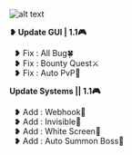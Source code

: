 ![alt text](https://cdn.discordapp.com/attachments/1090179487456563272/1233117540822155334/316237921-4a5ca6b3-97f6-4cf3-bcc9-941a20735131.png?ex=662bedb3&is=662a9c33&hm=180d3583d0738b834f0be3b686f32689cddd4b949ca927ada0d09318cb53f789&?raw=true)

**❥ Update GUI | 1.1🎮**<br />

&nbsp;&nbsp;❥ Fix : All Bug🍀<br />
&nbsp;&nbsp;❥ Fix : Bounty Quest⚔️<br />
&nbsp;&nbsp;❥ Fix : Auto PvP🍵<br />

**Update Systems || 1.1🎮**<br />

&nbsp;&nbsp;❥ Add : Webhook👾<br />
&nbsp;&nbsp;❥ Add : Invisible💨<br />
&nbsp;&nbsp;❥ Add : White Screen🤍<br />
&nbsp;&nbsp;❥ Add : Auto Summon Boss📕<br />

